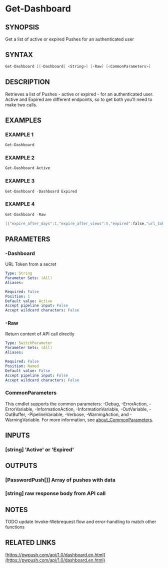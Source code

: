 ﻿---
external help file: PassPushPosh-help.xml
Module Name: PassPushPosh
online version: https://pwpush.com/api/1.0/dashboard.en.html
schema: 2.0.0
---

# Get-Dashboard

## SYNOPSIS

Get a list of active or expired Pushes for an authenticated user

## SYNTAX

```powershell
Get-Dashboard [[-Dashboard] <String>] [-Raw] [<CommonParameters>]
```

## DESCRIPTION

Retrieves a list of Pushes - active or expired - for an authenticated user.
Active and Expired are different endpoints, so to get both you'll need to make
two calls.

## EXAMPLES

### EXAMPLE 1

```powershell
Get-Dashboard
```

### EXAMPLE 2

```powershell
Get-Dashboard Active
```

### EXAMPLE 3

```powershell
Get-Dashboard -Dashboard Expired
```

### EXAMPLE 4

```powershell
Get-Dashboard -Raw

[{"expire_after_days":1,"expire_after_views":5,"expired":false,"url_token":"xm3q7czvtdpmyg","created_at":"2022-11-19T18:10:42.055Z","updated_at":"2022-11-19T18:10:42.055Z","deleted":false,"deletable_by_viewer":true,"retrieval_step":false,"expired_on":null,"note":null,"days_remaining":1,"views_remaining":3}]
```

## PARAMETERS

### -Dashboard

URL Token from a secret

```yaml
Type: String
Parameter Sets: (All)
Aliases:

Required: False
Position: 1
Default value: Active
Accept pipeline input: False
Accept wildcard characters: False
```

### -Raw

Return content of API call directly

```yaml
Type: SwitchParameter
Parameter Sets: (All)
Aliases:

Required: False
Position: Named
Default value: False
Accept pipeline input: False
Accept wildcard characters: False
```

### CommonParameters

This cmdlet supports the common parameters: -Debug, -ErrorAction, -ErrorVariable, -InformationAction, -InformationVariable, -OutVariable, -OutBuffer, -PipelineVariable, -Verbose, -WarningAction, and -WarningVariable. For more information, see [about_CommonParameters](http://go.microsoft.com/fwlink/?LinkID=113216).

## INPUTS

### [string] 'Active' or 'Expired'

## OUTPUTS

### [PasswordPush[]] Array of pushes with data

### [string] raw response body from API call

## NOTES

TODO update Invoke-Webrequest flow and error-handling to match other functions

## RELATED LINKS

[https://pwpush.com/api/1.0/dashboard.en.html](https://pwpush.com/api/1.0/dashboard.en.html)
